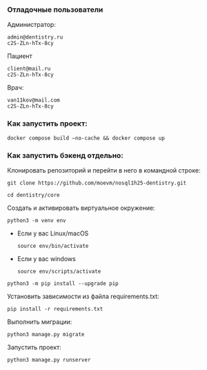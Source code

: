 ### Отладочные пользователи

Администратор:
```
admin@dentistry.ru
c2S-ZLn-hTx-8cy
```

Пациент
```
client@mail.ru
c2S-ZLn-hTx-8cy
```
Врач:
```
van11kov@mail.com
c2S-ZLn-hTx-8cy
```
### Как запустить проект:
```
docker compose build –no-cache && docker compose up
```


### Как запустить бэкенд отдельно:

Клонировать репозиторий и перейти в него в командной строке:

```
git clone https://github.com/moevm/nosql1h25-dentistry.git
```

```
cd dentistry/core
```

Cоздать и активировать виртуальное окружение:

```
python3 -m venv env
```

* Если у вас Linux/macOS

    ```
    source env/bin/activate
    ```

* Если у вас windows

    ```
    source env/scripts/activate
    ```

```
python3 -m pip install --upgrade pip
```

Установить зависимости из файла requirements.txt:

```
pip install -r requirements.txt
```


Выполнить миграции:

```
python3 manage.py migrate
```

Запустить проект:

```
python3 manage.py runserver
```

